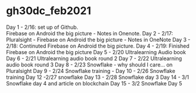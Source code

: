 # gh30dc_feb2021
Day 1 - 2/16:  set up of Github.  
Firebase on Android the big picture - Notes in Onenote.
Day 2 - 2/17: 
Pluralsight - Firebase on Android the big picture - Notes in OneNote
Day 3 - 2/18: 
Continuted Firebase on Android the big picture.
Day 4 - 2/19:
Finished Firebase on Android the big picture
Day 5 - 2/20
Ultralearning  Audio book 
Day 6 - 2/21
Ultralearning audio book round 2
Day 7 - 2/22
Ultralearning audio book round 3
Day 8 - 2/23 
Snowflake - why should I care... on Pluralsight
Day 9 - 2/24 
Snowflake training - 
Day 10 - 2/26 
Snowflake training
Day 12 -2/27
snowflake
Day 13 - 2/28
Snowflake day 3
Day 14 - 3/1
Snowflake day 4 and article on blockchain
Day 15 - 3/2
Snowflake Day 5
